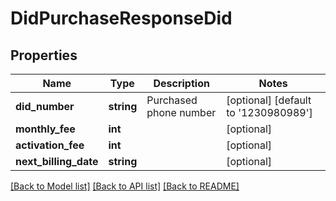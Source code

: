 # DidPurchaseResponseDid

## Properties
Name | Type | Description | Notes
------------ | ------------- | ------------- | -------------
**did_number** | **string** | Purchased phone number | [optional] [default to '1230980989']
**monthly_fee** | **int** |  | [optional] 
**activation_fee** | **int** |  | [optional] 
**next_billing_date** | **string** |  | [optional] 

[[Back to Model list]](../README.md#documentation-for-models) [[Back to API list]](../README.md#documentation-for-api-endpoints) [[Back to README]](../README.md)


